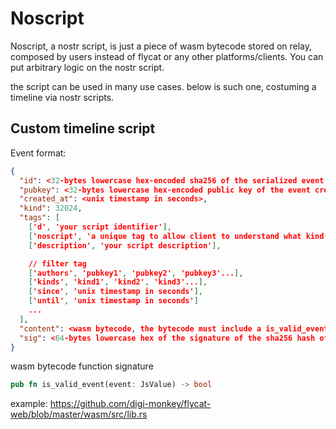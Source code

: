 # Noscript

Noscript, a nostr script, is just a piece of wasm bytecode stored on relay, composed by users instead of flycat or any other platforms/clients. You can put arbitrary logic on the nostr script.

the script can be used in many use cases. below is such one, costuming a timeline via nostr scripts.

## Custom timeline script

Event format:

```json
{
  "id": <32-bytes lowercase hex-encoded sha256 of the serialized event data>,
  "pubkey": <32-bytes lowercase hex-encoded public key of the event creator>,
  "created_at": <unix timestamp in seconds>,
  "kind": 32024,
  "tags": [
    ['d', 'your script identifier'],
    ['noscript', 'a unique tag to allow client to understand what kind of script it is'],
    ['description', 'your script description'],

    // filter tag
    ['authors', 'pubkey1', 'pubkey2', 'pubkey3'...],
    ['kinds', 'kind1', 'kind2', 'kind3'...],
    ['since', 'unix timestamp in seconds'],
    ['until', 'unix timestamp in seconds']
    ...
  ],
  "content": <wasm bytecode, the bytecode must include a is_valid_event function signature>,
  "sig": <64-bytes lowercase hex of the signature of the sha256 hash of the serialized event data, which is the same as the "id" field>
}
```

wasm bytecode function signature

```rust
pub fn is_valid_event(event: JsValue) -> bool
```

example: https://github.com/digi-monkey/flycat-web/blob/master/wasm/src/lib.rs
